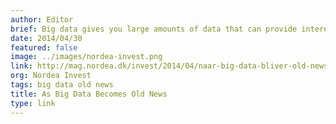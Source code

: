```yaml
---
author: Editor
brief: Big data gives you large amounts of data that can provide interesting insights, but typically static. But we live in reality more and more in the direction of data that is constantly moving and changing. We call it streaming data
date: 2014/04/30
featured: false
image: ../images/nordea-invest.png
link: http://mag.nordea.dk/invest/2014/04/naar-big-data-bliver-old-news
org: Nordea Invest
tags: big data old news
title: As Big Data Becomes Old News
type: link
---
```


